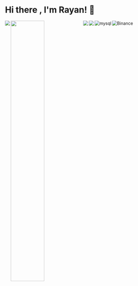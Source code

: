 # Hi there , I'm Rayan! 👋

<img align="left" src="https://github-readme-stats.vercel.app/api?username=o0t&show_icons=true&theme=radical"/>
<img  align="left" width="47%" src="https://github-readme-stats.vercel.app/api/top-langs/?username=o0t&&layout=compact"/>


<!--START_SECTION:waka-->
<!--END_SECTION:waka-->


<img  align="left"  src="https://img.shields.io/badge/Linux-FCC624?style=for-the-badge&logo=linux&logoColor=black"/>
<img  align="left"  src="https://img.shields.io/badge/mac%20os-000000?style=for-the-badge&logo=macos&logoColor=F0F0F0"/>


<img  align="left"  alt="mysql" src="https://img.shields.io/badge/linkedin-%230077B5.svg?style=for-the-badge&logo=linkedin&logoColor=white"/>
<img align="left" alt="Binance" src="https://img.shields.io/badge/Binance-FCD535?style=for-the-badge&logo=binance&logoColor=white"/>
